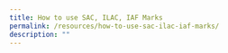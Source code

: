 ```yaml
---
title: How to use SAC, ILAC, IAF Marks
permalink: /resources/how-to-use-sac-ilac-iaf-marks/
description: ""
---
```

